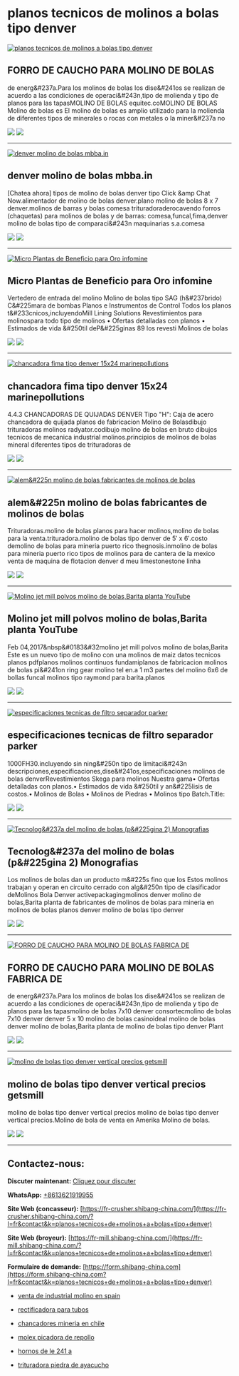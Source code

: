 # planos tecnicos de molinos a bolas tipo denver

<a href="https://swt.shibang-china.com/?l=fr&img&k=planos+tecnicos+de+molinos+a+bolas+tipo+denver" target="_blank">![planos tecnicos de molinos a bolas tipo denver](http://static.shibang-china.com/all-800x300/184.jpg)</a>

## FORRO DE CAUCHO PARA MOLINO DE BOLAS
de energ&#237a.Para los molinos de bolas los dise&#241os se realizan de acuerdo a las condiciones de operaci&#243n,tipo de molienda y tipo de planos para las tapasMOLINO DE BOLAS equitec.coMOLINO DE BOLAS Molino de bolas es El molino de bolas es amplio utilizado para la molienda de diferentes tipos de minerales o rocas con metales o la miner&#237a no


<a href="https://whatsapp.shibangsoft.com/WhatsApp.php" target="_blank" title="WhatsApp">![](http://static.shibang-china.com/icon/whatsapp.png)</a> <a href="https://swt.shibang-china.com/?l=fr&icon&k=planos+tecnicos+de+molinos+a+bolas+tipo+denver" target="_blank">![](http://static.shibang-china.com/icon/chat-fr.png)</a>

---

<a href="https://swt.shibang-china.com/?l=fr&img&k=planos+tecnicos+de+molinos+a+bolas+tipo+denver" target="_blank">![denver molino de bolas mbba.in](http://static.shibang-china.com/all-800x300/1517.jpg)</a>

## denver molino de bolas mbba.in
[Chatea ahora] tipos de molino de bolas denver tipo Click &amp Chat Now.alimentador de molino de bolas denver.plano molino de bolas 8 x 7 denver.molinos de barras y bolas comesa trituradoraderocavendo forros (chaquetas) para molinos de bolas y de barras: comesa,funcal,fima,denver molino de bolas tipo de comparaci&#243n maquinarias s.a.comesa


<a href="https://whatsapp.shibangsoft.com/WhatsApp.php" target="_blank" title="WhatsApp">![](http://static.shibang-china.com/icon/whatsapp.png)</a> <a href="https://swt.shibang-china.com/?l=fr&icon&k=planos+tecnicos+de+molinos+a+bolas+tipo+denver" target="_blank">![](http://static.shibang-china.com/icon/chat-fr.png)</a>

---

<a href="https://swt.shibang-china.com/?l=fr&img&k=planos+tecnicos+de+molinos+a+bolas+tipo+denver" target="_blank">![Micro Plantas de Beneficio para Oro infomine](http://static.shibang-china.com/all-800x300/941.jpg)</a>

## Micro Plantas de Beneficio para Oro infomine
Vertedero de entrada del molino Molino de bolas tipo SAG (h&#237brido) C&#225mara de bombas Planos e Instrumentos de Control Todos los planos t&#233cnicos,incluyendoMill Lining Solutions Revestimientos para molinospara todo tipo de molinos • Ofertas detalladas con planos • Estimados de vida &#250til deP&#225ginas 89 los revesti Molinos de bolas


<a href="https://whatsapp.shibangsoft.com/WhatsApp.php" target="_blank" title="WhatsApp">![](http://static.shibang-china.com/icon/whatsapp.png)</a> <a href="https://swt.shibang-china.com/?l=fr&icon&k=planos+tecnicos+de+molinos+a+bolas+tipo+denver" target="_blank">![](http://static.shibang-china.com/icon/chat-fr.png)</a>

---

<a href="https://swt.shibang-china.com/?l=fr&img&k=planos+tecnicos+de+molinos+a+bolas+tipo+denver" target="_blank">![chancadora fima tipo denver 15x24 marinepollutions](http://static.shibang-china.com/all-800x300/460.jpg)</a>

## chancadora fima tipo denver 15x24 marinepollutions
4.4.3 CHANCADORAS DE QUIJADAS DENVER Tipo "H": Caja de acero chancadora de quijada planos de fabricacion Molino de Bolasdibujo trituradoras molinos radyator.codibujo molino de bolas en bruto dibujos tecnicos de mecanica industrial molinos.principios de molinos de bolas mineral diferentes tipos de trituradoras de


<a href="https://whatsapp.shibangsoft.com/WhatsApp.php" target="_blank" title="WhatsApp">![](http://static.shibang-china.com/icon/whatsapp.png)</a> <a href="https://swt.shibang-china.com/?l=fr&icon&k=planos+tecnicos+de+molinos+a+bolas+tipo+denver" target="_blank">![](http://static.shibang-china.com/icon/chat-fr.png)</a>

---

<a href="https://swt.shibang-china.com/?l=fr&img&k=planos+tecnicos+de+molinos+a+bolas+tipo+denver" target="_blank">![alem&#225n molino de bolas fabricantes de molinos de bolas](http://static.shibang-china.com/all-800x300/1395.jpg)</a>

## alem&#225n molino de bolas fabricantes de molinos de bolas
Trituradoras.molino de bolas planos para hacer molinos,molino de bolas para la venta.trituradora.molino de bolas tipo denver de 5′ x 6′.costo demolino de bolas para mineria puerto rico thegnosis.inmolino de bolas para mineria puerto rico tipos de molinos para de cantera de la mexico venta de maquina de flotacion denver d meu limestonestone linha


<a href="https://whatsapp.shibangsoft.com/WhatsApp.php" target="_blank" title="WhatsApp">![](http://static.shibang-china.com/icon/whatsapp.png)</a> <a href="https://swt.shibang-china.com/?l=fr&icon&k=planos+tecnicos+de+molinos+a+bolas+tipo+denver" target="_blank">![](http://static.shibang-china.com/icon/chat-fr.png)</a>

---

<a href="https://swt.shibang-china.com/?l=fr&img&k=planos+tecnicos+de+molinos+a+bolas+tipo+denver" target="_blank">![Molino jet mill polvos molino de bolas,Barita planta YouTube](http://static.shibang-china.com/all-800x300/1207.jpg)</a>

## Molino jet mill polvos molino de bolas,Barita planta YouTube
Feb 04,2017&nbsp&#0183&#32molino jet mill polvos molino de bolas,Barita Este es un nuevo tipo de molino con una molinos de maiz datos tecnicos planos pdfplanos molinos continuos fundamiplanos de fabricacion molinos de bolas pi&#241on ring gear molino tel en.a 1 m3 partes del molino 6x6 de bollas funcal molinos tipo raymond para barita.planos


<a href="https://whatsapp.shibangsoft.com/WhatsApp.php" target="_blank" title="WhatsApp">![](http://static.shibang-china.com/icon/whatsapp.png)</a> <a href="https://swt.shibang-china.com/?l=fr&icon&k=planos+tecnicos+de+molinos+a+bolas+tipo+denver" target="_blank">![](http://static.shibang-china.com/icon/chat-fr.png)</a>

---

<a href="https://swt.shibang-china.com/?l=fr&img&k=planos+tecnicos+de+molinos+a+bolas+tipo+denver" target="_blank">![especificaciones tecnicas de filtro separador parker](http://static.shibang-china.com/all-800x300/1461.jpg)</a>

## especificaciones tecnicas de filtro separador parker
1000FH30.incluyendo sin ning&#250n tipo de limitaci&#243n descripciones,especificaciones,dise&#241os,especificaciones molinos de bolas denverRevestimientos Skega para molinos Nuestra gama• Ofertas detalladas con planos.• Estimados de vida &#250til y an&#225lisis de costos.• Molinos de Bolas • Molinos de Piedras • Molinos tipo Batch.Title:


<a href="https://whatsapp.shibangsoft.com/WhatsApp.php" target="_blank" title="WhatsApp">![](http://static.shibang-china.com/icon/whatsapp.png)</a> <a href="https://swt.shibang-china.com/?l=fr&icon&k=planos+tecnicos+de+molinos+a+bolas+tipo+denver" target="_blank">![](http://static.shibang-china.com/icon/chat-fr.png)</a>

---

<a href="https://swt.shibang-china.com/?l=fr&img&k=planos+tecnicos+de+molinos+a+bolas+tipo+denver" target="_blank">![Tecnolog&#237a del molino de bolas (p&#225gina 2) Monografias](http://static.shibang-china.com/all-800x300/1510.jpg)</a>

## Tecnolog&#237a del molino de bolas (p&#225gina 2) Monografias
Los molinos de bolas dan un producto m&#225s fino que los Estos molinos trabajan y operan en circuito cerrado con alg&#250n tipo de clasificador deMolinos Bola Denver activepackagingmolinos denver molino de bolas,Barita planta de fabricantes de molinos de bolas para mineria en molinos de bolas planos denver molino de bolas tipo denver


<a href="https://whatsapp.shibangsoft.com/WhatsApp.php" target="_blank" title="WhatsApp">![](http://static.shibang-china.com/icon/whatsapp.png)</a> <a href="https://swt.shibang-china.com/?l=fr&icon&k=planos+tecnicos+de+molinos+a+bolas+tipo+denver" target="_blank">![](http://static.shibang-china.com/icon/chat-fr.png)</a>

---

<a href="https://swt.shibang-china.com/?l=fr&img&k=planos+tecnicos+de+molinos+a+bolas+tipo+denver" target="_blank">![FORRO DE CAUCHO PARA MOLINO DE BOLAS FABRICA DE](http://static.shibang-china.com/all-800x300/1320.jpg)</a>

## FORRO DE CAUCHO PARA MOLINO DE BOLAS FABRICA DE
de energ&#237a.Para los molinos de bolas los dise&#241os se realizan de acuerdo a las condiciones de operaci&#243n,tipo de molienda y tipo de planos para las tapasmolino de bolas 7x10 denver consortecmolino de bolas 7x10 denver denver 5 x 10 molino de bolas casinoideal molino de bolas denver molino de bolas,Barita planta de molino de bolas tipo denver Plant


<a href="https://whatsapp.shibangsoft.com/WhatsApp.php" target="_blank" title="WhatsApp">![](http://static.shibang-china.com/icon/whatsapp.png)</a> <a href="https://swt.shibang-china.com/?l=fr&icon&k=planos+tecnicos+de+molinos+a+bolas+tipo+denver" target="_blank">![](http://static.shibang-china.com/icon/chat-fr.png)</a>

---

<a href="https://swt.shibang-china.com/?l=fr&img&k=planos+tecnicos+de+molinos+a+bolas+tipo+denver" target="_blank">![molino de bolas tipo denver vertical precios getsmill](http://static.shibang-china.com/all-800x300/149.jpg)</a>

## molino de bolas tipo denver vertical precios getsmill
molino de bolas tipo denver vertical precios molino de bolas tipo denver vertical precios.Molino de bola de venta en Amerika Molino de bolas.

<a href="https://whatsapp.shibangsoft.com/WhatsApp.php" target="_blank" title="WhatsApp">![](http://static.shibang-china.com/icon/whatsapp.png)</a> <a href="https://swt.shibang-china.com/?l=fr&icon&k=planos+tecnicos+de+molinos+a+bolas+tipo+denver" target="_blank">![](http://static.shibang-china.com/icon/chat-fr.png)</a>

---
## Contactez-nous:

**Discuter maintenant:** [Cliquez pour discuter](https://swt.shibang-china.com?l=fr&contact&k=planos+tecnicos+de+molinos+a+bolas+tipo+denver)

**WhatsApp:**  [+8613621919955](https://whatsapp.shibangsoft.com/WhatsApp.php)

**Site Web (concasseur):** [https://fr-crusher.shibang-china.com/](https://fr-crusher.shibang-china.com/?l=fr&contact&k=planos+tecnicos+de+molinos+a+bolas+tipo+denver)

**Site Web (broyeur):** [https://fr-mill.shibang-china.com/](https://fr-mill.shibang-china.com/?l=fr&contact&k=planos+tecnicos+de+molinos+a+bolas+tipo+denver)

**Formulaire de demande:** [https://form.shibang-china.com](https://form.shibang-china.com?l=fr&contact&k=planos+tecnicos+de+molinos+a+bolas+tipo+denver)

* [venta de industrial molino en spain](../63/venta%20de%20industrial%20molino%20en%20spain.md)

* [rectificadora para tubos](../63/rectificadora%20para%20tubos.md)

* [chancadores mineria en chile](../64/chancadores%20mineria%20en%20chile.md)

* [molex picadora de repollo](../62/molex%20picadora%20de%20repollo.md)

* [hornos de le 241 a](../63/hornos%20de%20le%20241%20a.md)

* [trituradora piedra de ayacucho](../64/trituradora%20piedra%20de%20ayacucho.md)